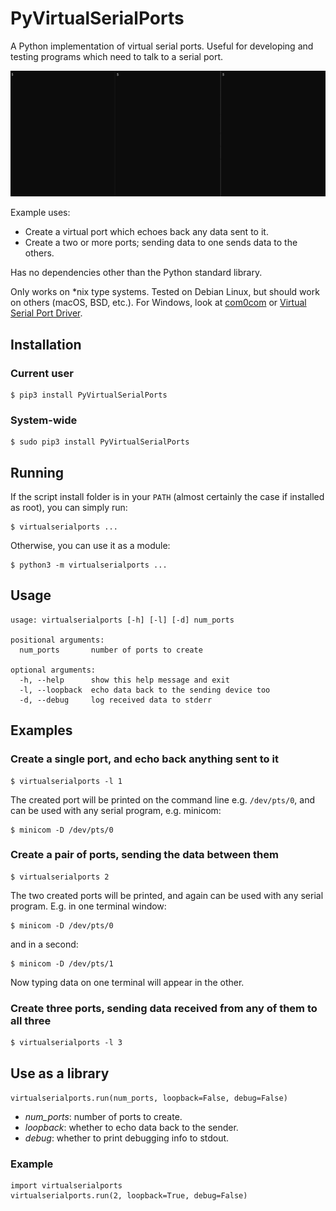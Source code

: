 # PyVirtualSerialPorts

A Python implementation of virtual serial ports. Useful for developing and 
testing programs which need to talk to a serial port.

[![Demo](demo.gif)][demo]

Example uses:

* Create a virtual port which echoes back any data sent to it.
* Create a two or more ports; sending data to one sends data to the others.

Has no dependencies other than the Python standard library.

Only works on *nix type systems. Tested on Debian Linux, but should work on
others (macOS, BSD, etc.). For Windows, look at [com0com] or 
[Virtual Serial Port Driver].

## Installation

### Current user

    $ pip3 install PyVirtualSerialPorts

### System-wide

    $ sudo pip3 install PyVirtualSerialPorts

## Running

If the script install folder is in your `PATH` (almost certainly the case if
installed as root), you can simply run:

    $ virtualserialports ...

Otherwise, you can use it as a module:

    $ python3 -m virtualserialports ...

## Usage

    usage: virtualserialports [-h] [-l] [-d] num_ports
    
    positional arguments:
      num_ports       number of ports to create
    
    optional arguments:
      -h, --help      show this help message and exit
      -l, --loopback  echo data back to the sending device too
      -d, --debug     log received data to stderr

## Examples

### Create a single port, and echo back anything sent to it

    $ virtualserialports -l 1

The created port will be printed on the command line e.g. `/dev/pts/0`, and can 
be used with any serial program, e.g. minicom:

    $ minicom -D /dev/pts/0

### Create a pair of ports, sending the data between them

    $ virtualserialports 2

The two created ports will be printed, and again can be used with any serial
program. E.g. in one terminal window:

    $ minicom -D /dev/pts/0

and in a second:

    $ minicom -D /dev/pts/1

Now typing data on one terminal will appear in the other.

### Create three ports, sending data received from any of them to all three

    $ virtualserialports -l 3

## Use as a library

`virtualserialports.run(num_ports, loopback=False, debug=False)`

* *num_ports*: number of ports to create.
* *loopback*: whether to echo data back to the sender.
* *debug*: whether to print debugging info to stdout.

### Example

    import virtualserialports
    virtualserialports.run(2, loopback=True, debug=False)


[demo]: https://github.com/ezramorris/PyVirtualSerialPorts/blob/main/demo.gif
[com0com]: https://sourceforge.net/projects/com0com/
[Virtual Serial Port Driver]: https://www.virtual-serial-port.org/

